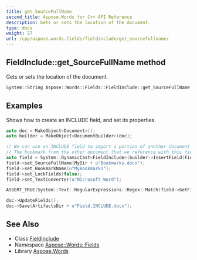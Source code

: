 ```yaml
---
title: get_SourceFullName
second_title: Aspose.Words for C++ API Reference
description: Gets or sets the location of the document.
type: docs
weight: 27
url: /cpp/aspose.words.fields/fieldinclude/get_sourcefullname/
---
```

## FieldInclude::get_SourceFullName method


Gets or sets the location of the document.

```cpp
System::String Aspose::Words::Fields::FieldInclude::get_SourceFullName() override
```


## Examples



Shows how to create an INCLUDE field, and set its properties. 
```cpp
auto doc = MakeObject<Document>();
auto builder = MakeObject<DocumentBuilder>(doc);

// We can use an INCLUDE field to import a portion of another document in the local file system.
// The bookmark from the other document that we reference with this field contains this imported portion.
auto field = System::DynamicCast<FieldInclude>(builder->InsertField(FieldType::FieldInclude, true));
field->set_SourceFullName(MyDir + u"Bookmarks.docx");
field->set_BookmarkName(u"MyBookmark1");
field->set_LockFields(false);
field->set_TextConverter(u"Microsoft Word");

ASSERT_TRUE(System::Text::RegularExpressions::Regex::Match(field->GetFieldCode(), u" INCLUDE .* MyBookmark1 \\\\c \"Microsoft Word\"")->get_Success());

doc->UpdateFields();
doc->Save(ArtifactsDir + u"Field.INCLUDE.docx");
```

## See Also

* Class [FieldInclude](../)
* Namespace [Aspose::Words::Fields](../../)
* Library [Aspose.Words](../../../)
